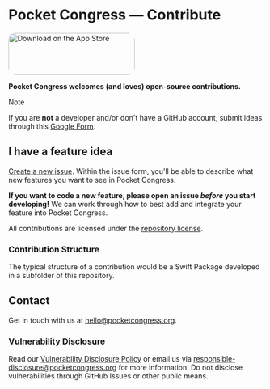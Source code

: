 # Pocket Congress — Contribute

<a href="https://apps.apple.com/us/app/pocket-congress/id6444019265?itsct=apps_box_badge&amp;itscg=30200&ct=github" style="display: inline-block; overflow: hidden; border-radius: 13px; width: 250px; height: 83px;"><img src="https://tools.applemediaservices.com/api/badges/download-on-the-app-store/black/en-us?size=250x83&amp;releaseDate=1666742400" alt="Download on the App Store" style="border-radius: 13px; width: 250px; height: 83px;"></a>

**Pocket Congress welcomes (and loves) open-source contributions.** 

> [!NOTE]
> If you are **not** a developer and/or don't have a GitHub account, submit ideas through this [Google Form](https://go.pocketcongress.org/ideas).


## I have a feature idea
[Create a new issue](./issues/new/choose). Within the issue form, you'll be able to describe what new features you want to see in Pocket Congress.

**If you want to code a new feature, please open an issue *before* you start developing!** We can work through how to best add and integrate your feature into Pocket Congress.

All contributions are licensed under the [repository license](https://github.com/Pocket-Congress/Contribute/blob/main/LICENSE).

### Contribution Structure
The typical structure of a contribution would be a Swift Package developed in a subfolder of this repository.

## Contact
Get in touch with us at hello@pocketcongress.org.

### Vulnerability Disclosure
Read our [Vulnerability Disclosure Policy](https://github.com/Pocket-Congress/Contribute/security) or email us via responsible-disclosure@pocketcongress.org for more information. Do not disclose vulnerabilities through GitHub Issues or other public means.
